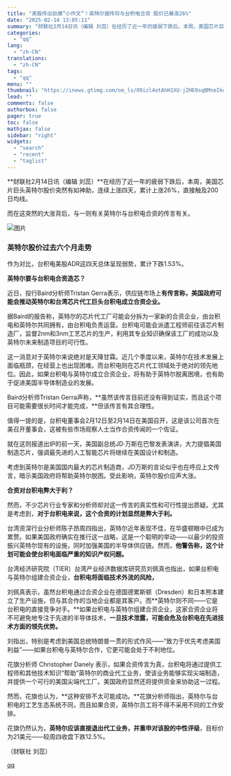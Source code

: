 ```yaml
---
title: "美股传出劲爆“小作文”！英特尔据传将与台积电合资 股价已暴涨26%"
date: "2025-02-14 13:05:11"
summary: "财联社2月14日讯（编辑 刘蕊）在经历了近一年的疲弱下跌后，本周，美国芯片巨头英特尔股价突然有如神助..."
categories:
  - "qq"
lang:
  - "zh-CN"
translations:
  - "zh-CN"
tags:
  - "qq"
menu: ""
thumbnail: "https://inews.gtimg.com/om_ls/O9izl4otAhH1XU-jZHE0sqBMneIkcyhOLsUXmZd25vL8EAA_640360/0"
lead: ""
comments: false
authorbox: false
pager: true
toc: false
mathjax: false
sidebar: "right"
widgets:
  - "search"
  - "recent"
  - "taglist"
---
```


**财联社2月14日讯（编辑 刘蕊）**在经历了近一年的疲弱下跌后，本周，美国芯片巨头英特尔股价突然有如神助，连续上涨四天，累计上涨26%，直接触及200日均线。

而在这突然的大涨背后，与一则有关英特尔与台积电合资的传言有关。

![图片](https://inews.gtimg.com/om_bt/OrGWfEDPbD-HfM3VK1o6F7dmFZYutQJvTxZD3-uQs9HO8AA/641)

### 英特尔股价过去六个月走势

作为对比，台积电美股ADR这四天总体呈现弱势，累计下跌1.53%。

**英特尔要与台积电合资造芯？**

近日，投行Baird分析师Tristan Gerra表示，供应链市场上**有传言称，美国政府可能会推动英特尔和台湾芯片代工巨头台积电成立合资企业。**

据Baird的报告称，英特尔的芯片代工厂可能会分拆为一家新的合资企业，由台积电和英特尔共同拥有，由台积电负责运营。台积电可能会派遣工程师前往该芯片制造厂，监督2nm和3nm工艺芯片的生产，利用其专业知识确保该工厂的成功以及英特尔未来制造项目的可行性。

这一消息对于英特尔来说绝对是天降甘霖。近几个季度以来，英特尔在技术发展上面临瓶颈，在经营上也出现困难。而台积电则在芯片代工领域处于绝对的领先地位。因此，如果台积电与英特尔成立合资企业，将有助于英特尔脱离困境，也有助于促进美国半导体制造业的发展。

Baird分析师Tristan Gerra声称，**虽然该传言目前还没有得到证实，而且这个项目可能需要很长时间才能完成，**但该传言有其合理性。

值得一提的是，台积电董事会2月12日至2月14日在美国召开，这是该公司首次在美召开董事会，这被有些市场观察人士当作合资传闻的一个佐证。

就在这则报道出炉的前一天，美国副总统JD·万斯在巴黎发表演讲，大力提倡美国制造芯片，强调最先进的人工智能芯片将继续在美国设计和制造。

考虑到英特尔是美国国内最大的芯片制造商，JD万斯的言论似乎也在呼应上文传言，暗示美国政府将帮助英特尔脱困。受此影响，英特尔股价应声大涨。

**合资对台积电弊大于利？**

然而，不少芯片行业专家和分析师却对这一传言的真实性和可行性提出质疑。尤其是考虑到，**对于台积电来说，这个合资的计划显然是弊大于利。**

台湾资深行业分析师陈子昂周四指出，英特尔近年表现不佳，在华盛顿眼中已成为累赘。如果美国政府确实在推行这一战略，这是一个聪明的举动——以最少的投资振兴英特尔现有的设施，同时加强美国的半导体供应链。然而，**他警告称，这个计划可能会使台积电面临严重的知识产权问题。**

台湾经济研究院（TIER）台湾产业经济数据库研究员刘佩真也指出，如果台积电与英特尔组建合资企业，**台积电将面临技术外流的风险，**

刘佩真表示，虽然台积电通过合资企业在德国德累斯顿（Dresden）和日本熊本建立了生产设施，但与其合作的当地企业都是其客户。而**英特尔则不同——它是台积电的直接竞争对手。**如果台积电与英特尔组建合资企业，这家合资企业将不可避免地专注于先进的半导体技术，**一旦技术泄露，可能会危及台积电在先进技术方面的领先优势。**

刘指出，特别是考虑到美国总统特朗普一贯的形式作风——“致力于优先考虑美国利益”——如果台积电与英特尔合作，它更可能会处于不利地位。

花旗分析师 Christopher Danely 表示，如果合资传言为真，台积电将通过提供工程师和其他技术知识“帮助”英特尔的商业代工业务，使该业务能够实现尖端制造，并提供一个可行的美国尖端代工厂。美国政府显然还将提供资金来协助这一过程。

然而，花旗也认为，**这种安排不太可能成功。**花旗分析师指出，英特尔与台积电的工艺生态系统不同，而且如果合资，英特尔员工将不得不采用不同的工作安排。

花旗仍然认为，**英特尔应该直接退出代工业务，并重申对该股的中性评级**，目标价为21美元——较周四收盘下跌12.5%。

（财联社 刘蕊）

[qq](https://new.qq.com/rain/a/20250214A046LD00)
